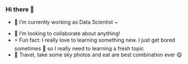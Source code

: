 ### Hi there 👋

<!--
**srositad/srositad** is a ✨ _special_ ✨ repository because its `README.md` (this file) appears on your GitHub profile.

Here are some ideas to get you started:

- 🔭 I’m currently working as ...
- 🌱 I’m currently learning ...
- 👯 I’m looking to collaborate ...
- 🤔 I’m looking for help with ...
- 💬 Ask me about ...
- 📫 How to reach me: ...
- 😄 Pronouns: ...
- ⚡ Fun fact: ...
-->
- 🔭 I’m currently working as Data Scientist ~ 
<!-- - 🌱 Currently interest learning about AI, build a Website, and UI/UX! -->
- 👯 I’m looking to collaborate about anything!
- ⚡ Fun fact: I really love to learning something new. I just get bored sometimes 🥱 so I really need to learning a fresh topic
- 💬 Travel, take some sky photos and eat are best combination ever 😋 

